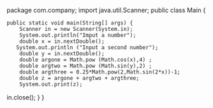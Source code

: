 package com.company;
import java.util.Scanner;
public class Main {

    public static void main(String[] args) {
        Scanner in = new Scanner(System.in);
        System.out.println("Imput a number");
        double x = in.nextDouble();
       System.out.println ("Input a second number");
        double y = in.nextDouble();
        double argone = Math.pow (Math.cos(x),4) ;
        double argtwo = Math.pow (Math.sin(y),2) ;
        double argthree = 0.25*Math.pow(2,Math.sin(2*x))-1;
        double z = argone + argtwo + argthree;
        System.out.print(z);
 in.close();
    }
}
